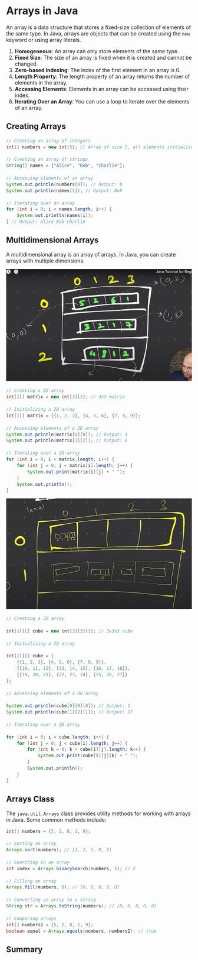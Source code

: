 # Arrays in Java

An array is a data structure that stores a fixed-size collection of elements of the same type. In Java, arrays are objects that can be created using the `new` keyword or using array literals.

1. **Homogeneous**: An array can only store elements of the same type.
2. **Fixed Size**: The size of an array is fixed when it is created and cannot be changed.
3. **Zero-based Indexing**: The index of the first element in an array is 0.
4. **Length Property**: The length property of an array returns the number of elements in the array.
5. **Accessing Elements**: Elements in an array can be accessed using their index.
6. **Iterating Over an Array**: You can use a loop to iterate over the elements of an array.

## Creating Arrays

```java
// Creating an array of integers
int[] numbers = new int[5]; // Array of size 5, all elements initialized to 0

// Creating an array of strings
String[] names = {"Alice", "Bob", "Charlie"};

// Accessing elements of an array
System.out.println(numbers[0]); // Output: 0
System.out.println(names[1]); // Output: Bob

// Iterating over an array
for (int i = 0; i < names.length; i++) {
    System.out.println(names[i]);
} // Output: Alice Bob Charlie

```

## Multidimensional Arrays

A multidimensional array is an array of arrays. In Java, you can create arrays with multiple dimensions.

![alt text](image.png)

```java
// Creating a 2D array
int[][] matrix = new int[3][3]; // 3x3 matrix

// Initializing a 2D array
int[][] matrix = {{1, 2, 3}, {4, 5, 6}, {7, 8, 9}};

// Accessing elements of a 2D array
System.out.println(matrix[0][0]); // Output: 1
System.out.println(matrix[1][2]); // Output: 6

// Iterating over a 2D array
for (int i = 0; i < matrix.length; i++) {
    for (int j = 0; j < matrix[i].length; j++) {
        System.out.print(matrix[i][j] + " ");
    }
    System.out.println();
} 
```

![alt text](image-1.png)

```java
// Creating a 3D array

int[][][] cube = new int[3][3][3]; // 3x3x3 cube

// Initializing a 3D array

int[][][] cube = {
    {{1, 2, 3}, {4, 5, 6}, {7, 8, 9}},
    {{10, 11, 12}, {13, 14, 15}, {16, 17, 18}},
    {{19, 20, 21}, {22, 23, 24}, {25, 26, 27}}
};

// Accessing elements of a 3D array

System.out.println(cube[0][0][0]); // Output: 1
System.out.println(cube[1][2][1]); // Output: 17

// Iterating over a 3D array

for (int i = 0; i < cube.length; i++) {
    for (int j = 0; j < cube[i].length; j++) {
        for (int k = 0; k < cube[i][j].length; k++) {
            System.out.print(cube[i][j][k] + " ");
        }
        System.out.println();
    }
} 
```

## Arrays Class

The `java.util.Arrays` class provides utility methods for working with arrays in Java. Some common methods include:

```java
int[] numbers = {5, 2, 8, 1, 9};

// Sorting an array
Arrays.sort(numbers); // [1, 2, 5, 8, 9]

// Searching in an array
int index = Arrays.binarySearch(numbers, 5); // 2

// Filling an array
Arrays.fill(numbers, 0); // [0, 0, 0, 0, 0]

// Converting an array to a string
String str = Arrays.toString(numbers); // [0, 0, 0, 0, 0]

// Comparing arrays
int[] numbers2 = {5, 2, 8, 1, 9};
boolean equal = Arrays.equals(numbers, numbers2); // true
```

## Summary
